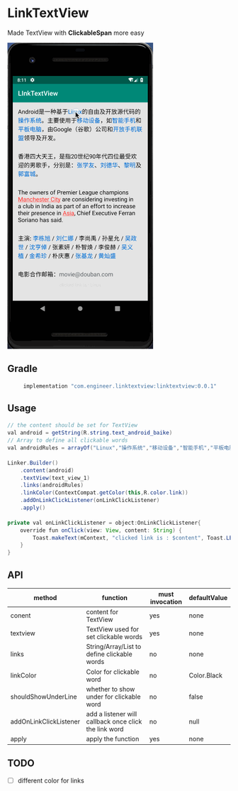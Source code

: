 # LinkTextView
Made TextView with **ClickableSpan** more easy

<img src="https://raw.githubusercontent.com/REBOOTERS/Images/master/LinkTextView/art.gif"/>



## Gradle 

```groovy
	 implementation "com.engineer.linktextview:linktextview:0.0.1"
```

## Usage

```java
// the content should be set for TextView
val android = getString(R.string.text_android_baike) 
// Array to define all clickable words
val androidRules = arrayOf("Linux","操作系统","移动设备","智能手机","平板电脑","开放手机联盟") 

Linker.Builder()
    .content(android)
    .textView(text_view_1)
    .links(androidRules)
    .linkColor(ContextCompat.getColor(this,R.color.link))
    .addOnLinkClickListener(onLinkClickListener)
    .apply()

private val onLinkClickListener = object:OnLinkClickListener{
    override fun onClick(view: View, content: String) {
        Toast.makeText(mContext, "clicked link is : $content", Toast.LENGTH_SHORT).show()
    }
}

```

## API 

 method | function | must invocation| defaultValue
 -------|  --------| ---------|------
|conent|content for TextView|yes| none|
|textview|TextView used for set clickable words|yes| none|
|links|String/Array<String>/List<String> to define clickable words |no| none|
|linkColor|Color for clickable word|no| Color.Black|
|shouldShowUnderLine|whether to show under for clickable word|no| false|
|addOnLinkClickListener|add a listener will callback once click the link word|no| null|
|apply|apply the function|yes| none|


## TODO

- [ ] different color for links 





